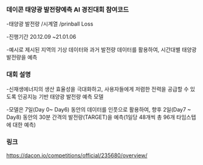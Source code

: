 ### 데이콘 태양광 발전량예측 AI 경진대회 참여코드 

-태양광 발전량 /시계열 /prinball Loss

-진행기간 20.12.09 ~21.01.06

-예시로 제시된 지역의 기상 데이터와 과거 발전량 데이터를 활용하여, 시간대별 태양광 발전량을 예측

### 대회 설명

-신재생에너지의 생산 효율성을 극대화하고, 사용자들에게 저렴한 전력을 공급할 수 있도록 인공지능 기반 태양광 발전량 예측 모델

-모델은 7일(Day 0~ Day6) 동안의 데이터를 인풋으로 활용하여, 향후 2일(Day7 ~ Day8) 동안의 30분 간격의 발전량(TARGET)을 예측(1일당 48개씩 총 96개 타임스텝에 대한 예측)

### 링크

https://dacon.io/competitions/official/235680/overview/
